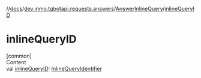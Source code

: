 //[docs](../../../index.md)/[dev.inmo.tgbotapi.requests.answers](../index.md)/[AnswerInlineQuery](index.md)/[inlineQueryID](inline-query-i-d.md)



# inlineQueryID  
[common]  
Content  
val [inlineQueryID](inline-query-i-d.md): [InlineQueryIdentifier](../../dev.inmo.tgbotapi.types/index.md#%5Bdev.inmo.tgbotapi.types%2FInlineQueryIdentifier%2F%2F%2FPointingToDeclaration%2F%5D%2FClasslikes%2F625018081)  



